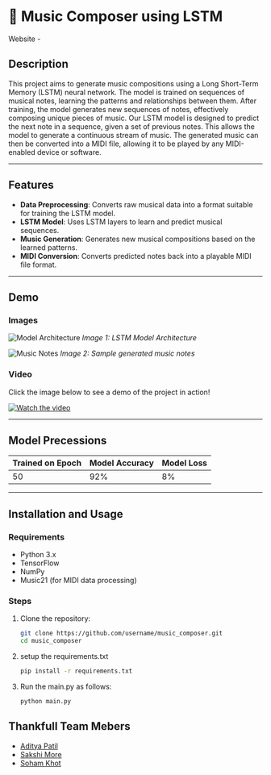 # 🎵 Music Composer using LSTM

Website - 

## Description

This project aims to generate music compositions using a Long Short-Term Memory (LSTM) neural network. The model is trained on sequences of musical notes, learning the patterns and relationships between them. After training, the model generates new sequences of notes, effectively composing unique pieces of music.
Our LSTM model is designed to predict the next note in a sequence, given a set of previous notes. This allows the model to generate a continuous stream of music. The generated music can then be converted into a MIDI file, allowing it to be played by any MIDI-enabled device or software.

---

## Features

- **Data Preprocessing**: Converts raw musical data into a format suitable for training the LSTM model.
- **LSTM Model**: Uses LSTM layers to learn and predict musical sequences.
- **Music Generation**: Generates new musical compositions based on the learned patterns.
- **MIDI Conversion**: Converts predicted notes back into a playable MIDI file format.
  
---

## Demo

### Images

![Model Architecture](path_to_image)
*Image 1: LSTM Model Architecture*

![Music Notes](path_to_image)
*Image 2: Sample generated music notes*

### Video

Click the image below to see a demo of the project in action!

[![Watch the video](path_to_thumbnail)](link_to_video)

---

## Model Precessions

| Trained on Epoch | Model Accuracy | Model Loss |
|------------------|----------------|------------|
| 50               | 92%            | 8%         |

---

## Installation and Usage

### Requirements

- Python 3.x
- TensorFlow
- NumPy
- Music21 (for MIDI data processing)

### Steps

1. Clone the repository:
   ```bash
   git clone https://github.com/username/music_composer.git
   cd music_composer

2. setup the requirements.txt
   ```bash
   pip install -r requirements.txt

3. Run the main.py as follows:
   ```bash
   python main.py

## Thankfull Team Mebers
- [Aditya Patil](https://github.com/Dracgamer5643)
- [Sakshi More]()
- [Soham Khot]()
